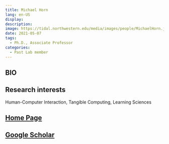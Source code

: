 ```yaml
---
title: Michael Horn
lang: en-US
display: 
description: 
image: https://tidal.northwestern.edu/media/images/people/MichaelHorn.jpg
date: 2021-05-07
tags:
  - Ph.D., Associate Professor
categories:
  - Past Lab member
--- 
```


## BIO


## Research interests
Human-Computer Interaction, Tangible Computing, Learning Sciences


## [Home Page](https://tidal.northwestern.edu/people/mikehorn/)

## [Google Scholar](https://scholar.google.com/citations?user=_yO5SYkAAAAJ&hl=en)